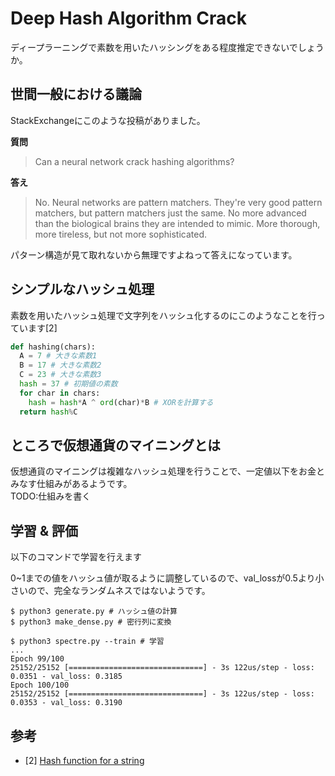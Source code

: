 # Deep Hash Algorithm Crack

ディープラーニングで素数を用いたハッシングをある程度推定できないでしょうか。  

## 世間一般における議論
StackExchangeにこのような投稿がありました。  

**質問**  
> Can a neural network crack hashing algorithms?

**答え**  
> No.
> Neural networks are pattern matchers. They're very good pattern matchers, but pattern matchers just the same. No more advanced than the biological brains they are intended to mimic. More thorough, more tireless, but not more sophisticated.

パターン構造が見て取れないから無理ですよねって答えになっています。  

## シンプルなハッシュ処理
素数を用いたハッシュ処理で文字列をハッシュ化するのにこのようなことを行っています[2]  
```python
def hashing(chars):
  A = 7 # 大きな素数1
  B = 17 # 大きな素数2
  C = 23 # 大きな素数3
  hash = 37 # 初期値の素数
  for char in chars:
    hash = hash*A ^ ord(char)*B # XORを計算する
  return hash%C
```

## ところで仮想通貨のマイニングとは
仮想通貨のマイニングは複雑なハッシュ処理を行うことで、一定値以下をお金とみなす仕組みがあるようです。  
TODO:仕組みを書く

## 学習 & 評価
以下のコマンドで学習を行えます  

0~1までの値をハッシュ値が取るように調整しているので、val_lossが0.5より小さいので、完全なランダムネスではないようです。  

```console
$ python3 generate.py # ハッシュ値の計算
$ python3 make_dense.py # 密行列に変換

$ python3 spectre.py --train # 学習
...
Epoch 99/100
25152/25152 [==============================] - 3s 122us/step - loss: 0.0351 - val_loss: 0.3185
Epoch 100/100
25152/25152 [==============================] - 3s 122us/step - loss: 0.0353 - val_loss: 0.3190
```

## 参考
- [2] [Hash function for a string](https://stackoverflow.com/questions/8317508/hash-function-for-a-string)
